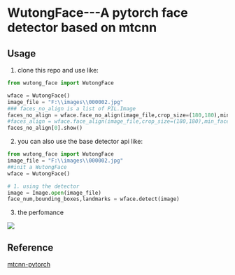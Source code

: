 # WutongFace---A pytorch face detector based on mtcnn

## Usage
1. clone this repo and use like:
```python
from wutong_face import WutongFace

wface = WutongFace()
image_file = "F:\\images\\000002.jpg"
### faces_no_align is a list of PIL.Image
faces_no_align = wface.face_no_align(image_file,crop_size=(180,180),min_face_size=20)
#faces_align = wface.face_align(image_file,crop_size=(180,180),min_face_size=20)
faces_no_align[0].show()
```

2. you can also use the base detector api like:
```python
from wutong_face import WutongFace
image_file = "F:\\images\\000002.jpg"
##init a WutongFace
wface = WutongFace()

# 1. using the detector
image = Image.open(image_file)
face_num,bounding_boxes,landmarks = wface.detect(image)
```

3. the perfomance

![](https://raw.githubusercontent.com/wvinzh/picgo-images/image/20181127141157.png)


## Reference

[mtcnn-pytorch](https://github.com/polarisZhao/mtcnn-pytorch)
